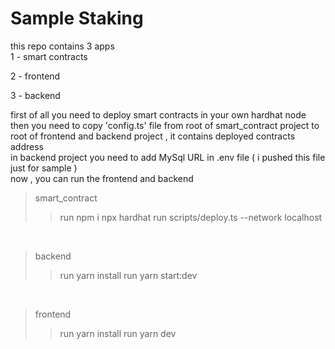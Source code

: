 # Sample Staking

this repo contains 3 apps
<br/>
1 - smart contracts

2 - frontend

3 - backend


first of all you need to deploy smart contracts in your own hardhat node 
<br/>
then you need to copy 'config.ts' file from root of smart_contract project to root of frontend and backend project , it contains deployed contracts address
<br/>
in backend project you need to add MySql URL in .env file ( i pushed this file just for sample )
<br/>
now , you can run the frontend and backend

>smart_contract 
>>run npm i 
>>npx hardhat run scripts/deploy.ts --network localhost 
<br/>

>backend 
>> run yarn install
>> run yarn start:dev
<br/>

>frontend 
>> run yarn install
>> run yarn dev